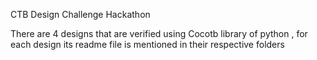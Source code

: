 CTB Design Challenge Hackathon

There are 4 designs that are verified using Cocotb library of python , for each design its readme file is mentioned in their respective folders
